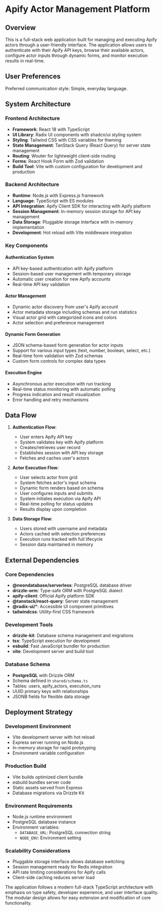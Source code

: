 # Apify Actor Management Platform

## Overview

This is a full-stack web application built for managing and executing Apify actors through a user-friendly interface. The application allows users to authenticate with their Apify API keys, browse their available actors, configure actor inputs through dynamic forms, and monitor execution results in real-time.

## User Preferences

Preferred communication style: Simple, everyday language.

## System Architecture

### Frontend Architecture
- **Framework**: React 18 with TypeScript
- **UI Library**: Radix UI components with shadcn/ui styling system
- **Styling**: Tailwind CSS with CSS variables for theming
- **State Management**: TanStack Query (React Query) for server state management
- **Routing**: Wouter for lightweight client-side routing
- **Forms**: React Hook Form with Zod validation
- **Build Tool**: Vite with custom configuration for development and production

### Backend Architecture
- **Runtime**: Node.js with Express.js framework
- **Language**: TypeScript with ES modules
- **API Integration**: Apify Client SDK for interacting with Apify platform
- **Session Management**: In-memory session storage for API key management
- **Data Storage**: Pluggable storage interface with in-memory implementation
- **Development**: Hot reload with Vite middleware integration

### Key Components

#### Authentication System
- API key-based authentication with Apify platform
- Session-based user management with temporary storage
- Automatic user creation for new Apify accounts
- Real-time API key validation

#### Actor Management
- Dynamic actor discovery from user's Apify account
- Actor metadata storage including schemas and run statistics
- Visual actor grid with categorized icons and colors
- Actor selection and preference management

#### Dynamic Form Generation
- JSON schema-based form generation for actor inputs
- Support for various input types (text, number, boolean, select, etc.)
- Real-time form validation with Zod schemas
- Custom form controls for complex data types

#### Execution Engine
- Asynchronous actor execution with run tracking
- Real-time status monitoring with automatic polling
- Progress indication and result visualization
- Error handling and retry mechanisms

## Data Flow

1. **Authentication Flow**:
   - User enters Apify API key
   - System validates key with Apify platform
   - Creates/retrieves user record
   - Establishes session with API key storage
   - Fetches and caches user's actors

2. **Actor Execution Flow**:
   - User selects actor from grid
   - System fetches actor's input schema
   - Dynamic form renders based on schema
   - User configures inputs and submits
   - System initiates execution via Apify API
   - Real-time polling for status updates
   - Results display upon completion

3. **Data Storage Flow**:
   - Users stored with username and metadata
   - Actors cached with selection preferences
   - Execution runs tracked with full lifecycle
   - Session data maintained in memory

## External Dependencies

### Core Dependencies
- **@neondatabase/serverless**: PostgreSQL database driver
- **drizzle-orm**: Type-safe ORM with PostgreSQL dialect
- **apify-client**: Official Apify platform SDK
- **@tanstack/react-query**: Server state management
- **@radix-ui/***: Accessible UI component primitives
- **tailwindcss**: Utility-first CSS framework

### Development Tools
- **drizzle-kit**: Database schema management and migrations
- **tsx**: TypeScript execution for development
- **esbuild**: Fast JavaScript bundler for production
- **vite**: Development server and build tool

### Database Schema
- **PostgreSQL** with Drizzle ORM
- Schema defined in `shared/schema.ts`
- Tables: users, apify_actors, execution_runs
- UUID primary keys with relationships
- JSONB fields for flexible data storage

## Deployment Strategy

### Development Environment
- Vite development server with hot reload
- Express server running on Node.js
- In-memory storage for rapid prototyping
- Environment variable configuration

### Production Build
- Vite builds optimized client bundle
- esbuild bundles server code
- Static assets served from Express
- Database migrations via Drizzle Kit

### Environment Requirements
- Node.js runtime environment
- PostgreSQL database instance
- Environment variables:
  - `DATABASE_URL`: PostgreSQL connection string
  - `NODE_ENV`: Environment setting

### Scalability Considerations
- Pluggable storage interface allows database switching
- Session management ready for Redis integration
- API rate limiting considerations for Apify calls
- Client-side caching reduces server load

The application follows a modern full-stack TypeScript architecture with emphasis on type safety, developer experience, and user interface quality. The modular design allows for easy extension and modification of core functionality.
